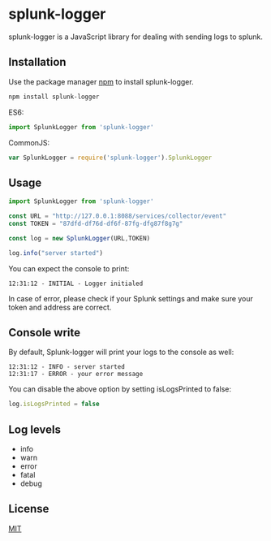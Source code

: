 
# splunk-logger
  

splunk-logger is a JavaScript library for dealing with sending logs to splunk.

  

## Installation

  

Use the package manager [npm](https://www.npmjs.com/package/splunk-logger) to install splunk-logger.

  

```bash
npm install splunk-logger
```
ES6:
```js
import SplunkLogger from 'splunk-logger'
```
CommonJS:

 ```js
var SplunkLogger = require('splunk-logger').SplunkLogger
```

## Usage

  
```js
import SplunkLogger from 'splunk-logger'

const URL = "http://127.0.0.1:8088/services/collector/event"
const TOKEN = "87dfd-df76d-df6f-87fg-dfg87f8g7g"

const log = new SplunkLogger(URL,TOKEN)

log.info("server started")

```
You can expect the console to print:
```
12:31:12 - INITIAL - Logger initialed
```
In case of error, please check if your Splunk settings and make sure your token and address are correct.

## Console write
By default, Splunk-logger will print your logs to the console as well:

```
12:31:12 - INFO - server started
12:31:17 - ERROR - your error message
```
You can disable the above option by setting isLogsPrinted to false:

```js
log.isLogsPrinted = false
```


## Log levels

 - info
 - warn
 - error
 - fatal
 - debug

  
  
  

## License

[MIT](https://choosealicense.com/licenses/mit/)